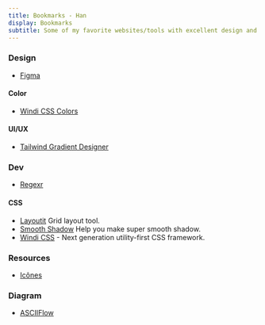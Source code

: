 ```yaml
---
title: Bookmarks - Han
display: Bookmarks
subtitle: Some of my favorite websites/tools with excellent design and UX that I highly recommend
---
```


### Design

- [Figma](https://www.figma.com/)

#### Color

- [Windi CSS Colors](https://windicss.org/utilities/colors.html)

#### UI/UX

- [Tailwind Gradient Designer](https://tailwind-gradient-designer.csspost.com/)

### Dev

- [Regexr](https://regexr.com/)

#### CSS

- [Layoutit](https://grid.layoutit.com/) Grid layout tool.
- [Smooth Shadow](https://shadows.brumm.af/) Help you make super smooth shadow.
- [Windi CSS](https://windicss.org/) - Next generation utility-first CSS framework.

### Resources

- [Icônes](http://icones.js.org/)

### Diagram

- [ASCIIFlow](https://asciiflow.com/)
